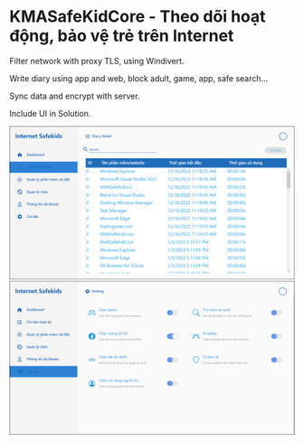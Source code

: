 # KMASafeKidCore - Theo dõi hoạt động, bảo vệ trẻ trên Internet

Filter network with proxy TLS, using Windivert.

Write diary using app and web, block adult, game, app, safe search...

Sync data and encrypt with server.

Include UI in Solution.

<img src="https://github.com/anhdxd/SafeKidCoreWithProxy/blob/master/UISafekids/Images/Picture4.png" width="960" alt="NhatKy" /> 

<img src="https://github.com/anhdxd/SafeKidCoreWithProxy/blob/master/UISafekids/Images/Picture11.png" width="960" alt="Settinga" />
